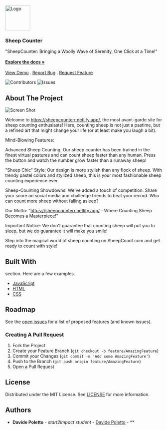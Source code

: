 <br/>
<p text-align ="center">
  <a href="https://github.com/davidepoletto/JavaScript-Project">
    <img src="images/logo.png" alt="Logo" width="80" height="80">
  </a>

  <h3 text-align ="center">Sheep Counter</h3>

  <p text-align ="center">
    "SheepCounter: Bringing a Woolly Wave of Serenity, One Click at a Time!"
    <br/>
    <br/>
    <a href="https://github.com/davidepoletto/JavaScript-Project"><strong>Explore the docs »</strong></a>
    <br/>
    <br/>
    <a href="https://github.com/davidepoletto/JavaScript-Project">View Demo</a>
    .
    <a href="https://github.com/davidepoletto/JavaScript-Project/issues">Report Bug</a>
    .
    <a href="https://github.com/davidepoletto/JavaScript-Project/issues">Request Feature</a>
  </p>
</p>

![Contributors](https://img.shields.io/github/contributors/davidepoletto/JavaScript-Project?color=dark-green) ![Issues](https://img.shields.io/github/issues/davidepoletto/JavaScript-Project) 

## About The Project

![Screen Shot](/assets/IMG/screenshot.png)

Welcome to https://sheepcounterr.netlify.app/, the most avant-garde site for sheep counting enthusiasts! Here, counting sheep is not just a pastime, but a refined art that might change your life (or at least make you laugh a bit).

Mind-Blowing Features:

Advanced Sheep Counting: Our sheep counter has been trained in the finest virtual pastures and can count sheep faster than any human. Press the button and watch the number grow faster than a runaway sheep!

"Sheep Chic" Style: Our design is more stylish than any flock of sheep. With trendy pastel colors and stylized sheep, this is your most fashionable sheep counting experience ever.

Sheep-Counting Showdowns: We've added a touch of competition. Share your score on social media and challenge friends to beat your record. Who can count more sheep without falling asleep?

Our Motto:
"https://sheepcounterr.netlify.app/ - Where Counting Sheep Becomes a Masterpiece!"

Important Notice:
We don't guarantee that counting sheep will put you to sleep, but we do guarantee it will make you smile!

Step into the magical world of sheep counting on SheepCount.com and get ready to count with style!

## Built With

section. Here are a few examples.

* [JavaScript]()
* [HTML]()
* [CSS]()

## Roadmap

See the [open issues](https://github.com/davidepoletto/JavaScript-Project/issues) for a list of proposed features (and known issues).

### Creating A Pull Request

1. Fork the Project
2. Create your Feature Branch (`git checkout -b feature/AmazingFeature`)
3. Commit your Changes (`git commit -m 'Add some AmazingFeature'`)
4. Push to the Branch (`git push origin feature/AmazingFeature`)
5. Open a Pull Request

## License

Distributed under the MIT License. See [LICENSE](https://github.com/davidepoletto/JavaScript-Project/blob/main/LICENSE.md) for more information.

## Authors

* **Davide Poletto** - *start2Impact student* - [Davide Poletto](https://github.com/DavidePoletto) - **




